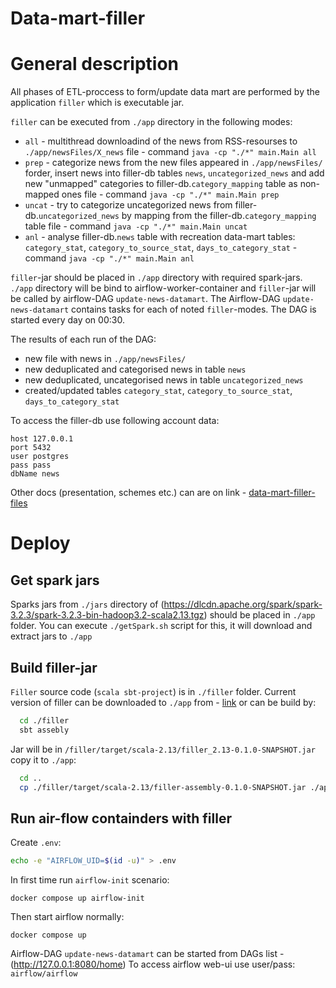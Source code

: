 # Data-mart-filler

# General description

All phases of ETL-proccess to form/update data mart are performed by the application `filler` which is executable jar. 

`filler` can be executed from `./app` directory in the following modes:
* `all` - multithread downloadind of the news from RSS-resourses to `./app/newsFiles/X_news` file - command `java -cp "./*" main.Main all`
* `prep` - categorize news from the new files appeared in `./app/newsFiles/` forder, insert news into filler-db tables `news`, `uncategorized_news` and add new "unmapped" categories to filler-db.`category_mapping` table as non-mapped ones
 file - command `java -cp "./*" main.Main prep`
* `uncat` - try to categorize uncategorized news from filler-db.`uncategorized_news` by mapping from the filler-db.`category_mapping` table
 file - command `java -cp "./*" main.Main uncat`
* `anl` - analyse filler-db.`news` table with recreation data-mart tables: `category_stat`, `category_to_source_stat`, `days_to_category_stat` - command `java -cp "./*" main.Main anl`

`filler`-jar should be placed in `./app` directory with required spark-jars.
`./app` directory will be bind to airflow-worker-container and `filler`-jar will be called by airflow-DAG `update-news-datamart`.
The Airflow-DAG `update-news-datamart` contains tasks for each of noted `filler`-modes. The DAG is started every day on 00:30.

The results of each run of the DAG:
- new file with news in `./app/newsFiles/`
- new deduplicated and categorised news in table `news`
- new deduplicated, uncategorised news in table `uncategorized_news` 
- created/updated tables `category_stat`, `category_to_source_stat`, `days_to_category_stat`

To access the filler-db use following account data:
```env
host 127.0.0.1
port 5432
user postgres
pass pass
dbName news
```
Other docs (presentation, schemes etc.) can are on link - [data-mart-filler-files](https://drive.google.com/drive/folders/1LdsLgEfWh0A_FrS42kdk_shj8XcpNPRf?usp=share_link)

# Deploy 

## Get spark jars 
Sparks jars from `./jars` directory of (https://dlcdn.apache.org/spark/spark-3.2.3/spark-3.2.3-bin-hadoop3.2-scala2.13.tgz) should be placed in `./app` folder.
You can execute `./getSpark.sh` script for this, it will download and extract jars to `./app`

## Build filler-jar
`Filler` source code (`scala sbt-project`) is in `./filler` folder.
Current version of filler can be downloaded to `./app` from - [link](https://drive.google.com/drive/folders/1LdsLgEfWh0A_FrS42kdk_shj8XcpNPRf?usp=sharing) or can be build by:
```bash
  cd ./filler
  sbt assebly
```
Jar will be in `/filler/target/scala-2.13/filler_2.13-0.1.0-SNAPSHOT.jar` copy it to `./app`:
```bash
  cd ..
  cp ./filler/target/scala-2.13/filler-assembly-0.1.0-SNAPSHOT.jar ./app
```

## Run air-flow containders with filler

Create `.env`:
```bash
echo -e "AIRFLOW_UID=$(id -u)" > .env
```
In first time run `airflow-init` scenario:
```
docker compose up airflow-init
```
Then start airflow normally:
``` 
docker compose up

```
Airflow-DAG `update-news-datamart` can be started from DAGs list - (http://127.0.0.1:8080/home) 
To access airflow web-ui use user/pass: `airflow/airflow`


